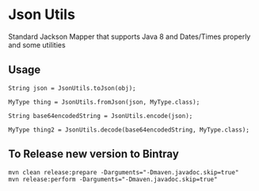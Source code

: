 Json Utils
===================

Standard Jackson Mapper that supports Java 8 and Dates/Times properly and some utilities


## Usage

    String json = JsonUtils.toJson(obj);
    
    MyType thing = JsonUtils.fromJson(json, MyType.class);
    
    String base64encodedString = JsonUtils.encode(json);
    
    MyType thing2 = JsonUtils.decode(base64encodedString, MyType.class);


## To Release new version to Bintray

    mvn clean release:prepare -Darguments="-Dmaven.javadoc.skip=true"
    mvn release:perform -Darguments="-Dmaven.javadoc.skip=true"